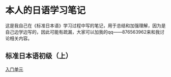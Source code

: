 # 本人的日语学习笔记
这是我自己在《标准日本语》学习过程中写的笔记，用于总结和加强理解，因为是自己边学边写的，因此可能有疏漏，大家可以加我的qq——876563962来和我讨论相关内容。
## 标准日本语初级（上）
[入门单元](/book1/start.md)


